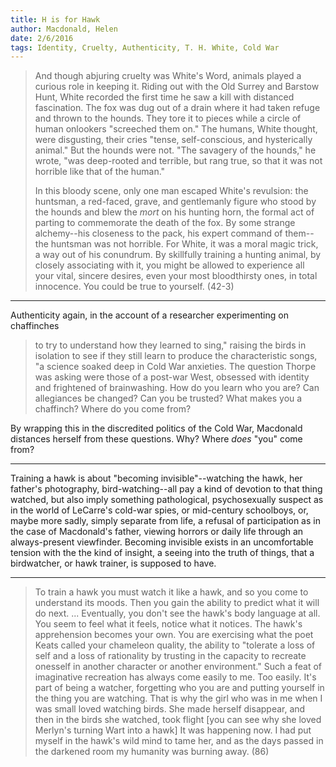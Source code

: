 ```yaml
---
title: H is for Hawk
author: Macdonald, Helen
date: 2/6/2016
tags: Identity, Cruelty, Authenticity, T. H. White, Cold War
---
```


> And though abjuring cruelty was White's Word, animals played a curious role in keeping it. Riding out with the Old Surrey and Barstow Hunt, White recorded the first time he saw a kill with distanced fascination. The fox was dug out of a drain where it had taken refuge and thrown to the hounds. They tore it to pieces while a circle of human onlookers "screeched them on." The humans, White thought, were disgusting, their cries "tense, self-conscious, and hysterically animal." But the hounds were not. "The savagery of the hounds," he wrote, "was deep-rooted and terrible, but rang true, so that it was not horrible like that of the human."
>
> In this bloody scene, only one man escaped White's revulsion: the huntsman, a red-faced, grave, and gentlemanly figure who stood by the hounds and blew the _mort_ on his hunting horn, the formal act of parting to commemorate the death of the fox. By some strange alchemy--his closeness to the pack, his expert command of them--the huntsman was not horrible. For White, it was a moral magic trick, a way out of his conundrum. By skillfully training a hunting animal, by closely associating with it, you might be allowed to experience all your vital, sincere desires, even your most bloodthirsty ones, in total innocence. You could be true to yourself. (42-3)

---

Authenticity again, in the account of a researcher experimenting on chaffinches

> to try to understand how they learned to sing," raising the birds in isolation to see if they still learn to produce the characteristic songs, "a science soaked deep in Cold War anxieties. The question Thorpe was asking were those of a post-war West, obsessed with identity and frightened of brainwashing. How do you learn who you are? Can allegiances be changed? Can you be trusted? What makes you a chaffinch? Where do you come from?

By wrapping this in the discredited politics of the Cold War, Macdonald distances herself from these questions. Why? Where _does_ "you" come from?

---

Training a hawk is about "becoming invisible"--watching the hawk, her father's photography, bird-watching--all pay a kind of devotion to that thing watched, but also imply something pathological, psychosexually suspect as in the world of LeCarre's cold-war spies, or mid-century schoolboys, or, maybe more sadly, simply separate from life, a refusal of participation as in the case of Macdonald's father, viewing horrors or daily life through an always-present viewfinder. Becoming invisible exists in an uncomfortable tension with the the kind of insight, a seeing into the truth of things, that a birdwatcher, or hawk trainer, is supposed to have.

---

> To train a hawk you must watch it like a hawk, and so you come to understand its moods. Then you gain the ability to predict what it will do next. ... Eventually, you don't see the hawk's body language at all. You seem to feel what it feels, notice what it notices. The hawk's apprehension becomes your own. You are exercising what the poet Keats called your chameleon quality, the ability to "tolerate a loss of self and a loss of rationality by trusting in the capacity to recreate onesself in another character or another environment." Such a feat of imaginative recreation has always come easily to me. Too easily. It's part of being a watcher, forgetting who you are and putting yourself in the thing you are watching. That is why the girl who was in me when I was small loved watching birds. She made herself disappear, and then in the birds she watched, took flight [you can see why she loved Merlyn's turning Wart into a hawk] It was happening now. I had put myself in the hawk's wild mind to tame her, and as the days passed in the darkened room my humanity was burning away. (86)
